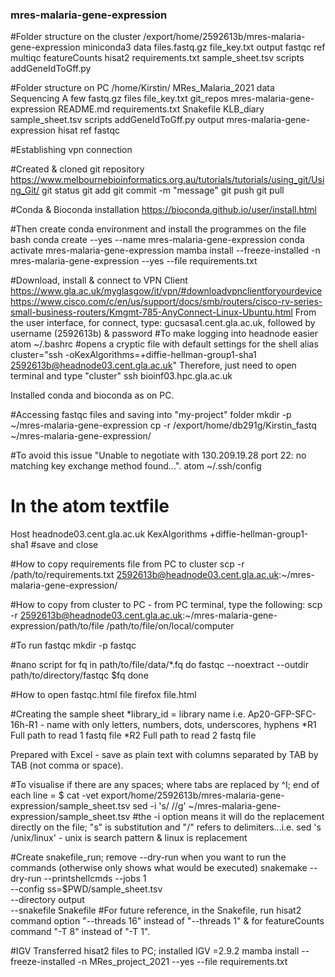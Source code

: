 ### mres-malaria-gene-expression

#Folder structure on the cluster
/export/home/2592613b/mres-malaria-gene-expression
	miniconda3
	data
		files.fastq.gz
		file_key.txt
	output
		fastqc
		ref
		multiqc
		featureCounts
		hisat2
	requirements.txt
	sample_sheet.tsv
	scripts
		addGeneIdToGff.py
		
#Folder structure on PC
/home/Kirstin/
	MRes_Malaria_2021
		data
			Sequencing
				A few fastq.gz files 
				file_key.txt
		git_repos
			mres-malaria-gene-expression
				README.md
				requirements.txt
				Snakefile
				KLB_diary
				sample_sheet.tsv
				scripts
					addGeneIdToGff.py
		output
			mres-malaria-gene-expression
				hisat
				ref
				fastqc

#Establishing vpn connection

#Created & cloned git repository
https://www.melbournebioinformatics.org.au/tutorials/tutorials/using_git/Using_Git/ 
git status
git add
git commit -m "message"
git push
git pull

#Conda & Bioconda installation
https://bioconda.github.io/user/install.html

#Then create conda environment and install the programmes on the file
bash
conda create --yes --name mres-malaria-gene-expression
conda activate mres-malaria-gene-expression 
mamba install --freeze-installed -n mres-malaria-gene-expression --yes --file requirements.txt

#Download, install & connect to VPN Client
https://www.gla.ac.uk/myglasgow/it/vpn/#downloadvpnclientforyourdevice
https://www.cisco.com/c/en/us/support/docs/smb/routers/cisco-rv-series-small-business-routers/Kmgmt-785-AnyConnect-Linux-Ubuntu.html
From the user interface, for connect, type: gucsasa1.cent.gla.ac.uk, followed by username (2592613b) & password
#To make logging into headnode easier
atom ~/.bashrc #opens a cryptic file with default settings for the shell
alias cluster="ssh -oKexAlgorithms=+diffie-hellman-group1-sha1 2592613b@headnode03.cent.gla.ac.uk"
Therefore, just need to open terminal and type "cluster"
ssh bioinf03.hpc.gla.ac.uk

Installed conda and bioconda as on PC. 

#Accessing fastqc files and saving into "my-project" folder 
 mkdir -p ~/mres-malaria-gene-expression
cp -r /export/home/db291g/Kirstin_fastq ~/mres-malaria-gene-expression/

#To avoid this issue "Unable to negotiate with 130.209.19.28 port 22: no matching key exchange method found...".
atom ~/.ssh/config

# In the atom textfile
Host headnode03.cent.gla.ac.uk
    KexAlgorithms +diffie-hellman-group1-sha1 #save and close

#How to copy requirements file from PC to cluster
scp -r /path/to/requirements.txt 2592613b@headnode03.cent.gla.ac.uk:~/mres-malaria-gene-expression/

#How to copy from cluster to PC - from PC terminal, type the following:
scp -r 2592613b@headnode03.cent.gla.ac.uk:~/mres-malaria-gene-expression/path/to/file /path/to/file/on/local/computer

#To run fastqc
mkdir -p fastqc

#nano script
for fq in path/to/file/data/*.fq
do
	fastqc --noextract --outdir path/to/directory/fastqc $fq
done

#How to open fastqc.html file
firefox file.html

#Creating the sample sheet
*library_id = library name i.e. Ap20-GFP-SFC-16h-R1 - name with only letters, numbers, dots, underscores, hyphens
*R1 Full path to read 1 fastq file
*R2 Full path to read 2 fastq file

Prepared with Excel - save as plain text with columns separated by TAB
by TAB (not comma or space).

#To visualise if there are any spaces; where tabs are replaced by ^I; end of each line = $
cat -vet export/home/2592613b/mres-malaria-gene-expression/sample_sheet.tsv
sed -i 's/ //g' ~/mres-malaria-gene-expression/sample_sheet.tsv #the -i option means it will do the replacement directly on the file; "s" is substitution and "/" refers to delimiters...i.e. sed 's /unix/linux' - unix is search pattern & linux is replacement

#Create snakefile_run; remove --dry-run when you want to run the commands (otherwise only shows what would be executed)
snakemake --dry-run --printshellcmds --jobs 1 \
--config ss=$PWD/sample_sheet.tsv \
--directory output \
--snakefile Snakefile
#For future reference, in the Snakefile, run hisat2 command option "--threads 16" instead of "--threads 1" & for featureCounts command "-T 8" instead of "-T 1".

#IGV
Transferred hisat2 files to PC; installed IGV =2.9.2
mamba install --freeze-installed -n MRes_project_2021 --yes --file requirements.txt
